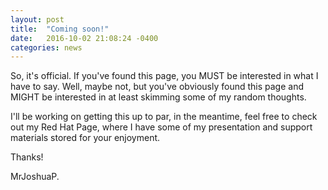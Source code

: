 ```yaml
---
layout: post
title:  "Coming soon!"
date:   2016-10-02 21:08:24 -0400
categories: news
---
```


So, it's official.  If you've found this page, you MUST be interested in what
I have to say.  Well, maybe not, but you've obviously found this page and MIGHT
be interested in at least skimming some of my random thoughts.

I'll be working on getting this up to par, in the meantime, feel free to check
out my Red Hat Page, where I have some of my presentation and support materials
stored for your enjoyment.

Thanks!

MrJoshuaP.
